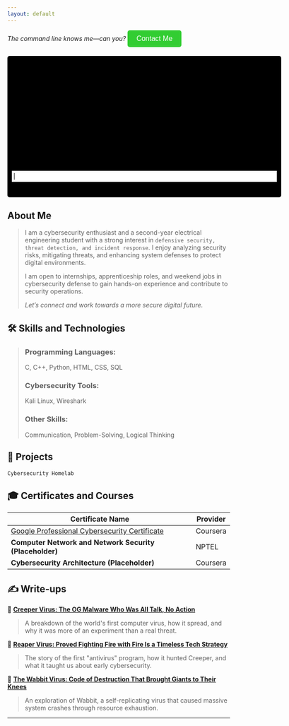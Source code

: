 ```yaml
---
layout: default
---
```


_The command line knows me—can you?_   <button id="contactBtn" class="contact-button">Contact Me</button>

<div id="contactPopup" class="popup">
  <div class="popup-content">
    <span class="close-btn">&times;</span>
    <p><span class="label">Email ID -</span> <span class="info">pagemarker.06@gmail.com</span></p>
    <p><span class="label">LinkedIn ID -</span> <span class="info">
      <a href="https://linkedin.com/in/raveena-s-4aa58528a" target="_blank">linkedin.com/in/raveena-s-4aa58528a</a>
    </span></p>
  </div>
</div>

<div id="terminal-container">
  <div id="terminal-output"></div>
  <input type="text" id="terminal-input" autofocus>
</div>

<style>
.contact-button {
  background-color: #32CD32;
  color: white;
  padding: 10px 20px;
  border: none;
  border-radius: 5px;
  cursor: pointer;
  font-size: 16px;
}
.contact-button:hover {
  background-color: #228B22;
}
.popup {
  display: none;
  position: fixed;
  top: 50%;
  left: 50%;
  transform: translate(-50%, -50%);
  background: white;
  padding: 20px;
  box-shadow: 0 0 10px rgba(0, 0, 0, 0.3);
  border-radius: 10px;
  z-index: 1000;
  width: 350px;
}
.popup-content {
  position: relative;
  padding-top: 10px;
}
.close-btn {
  position: absolute;
  top: 5px;
  right: 10px;
  cursor: pointer;
  font-size: 22px;
  font-weight: bold;
  color: green;
}
.close-btn:hover {
  color: darkgreen;
}
.label {
  color: green;
  font-weight: bold;
  display: block;
  margin-top: 15px;
}
.info {
  color: black;
  display: block;
}
#terminal-container {
  background-color: black;
  color: green;
  font-family: monospace;
  padding: 10px;
  border-radius: 5px;
  width: 600px;
  height: 300px;
  overflow-y: auto;
  margin-top: 20px;
}
#terminal-output {
  min-height: 250px;
  white-space: pre-wrap;
}
#terminal-input {
  width: 100%;
  background: white;
  color: black;
  border: none;
  padding: 5px;
  font-family: monospace;
  outline: none;
}
</style>

<script>
document.getElementById("contactBtn").addEventListener("click", function() {
  document.getElementById("contactPopup").style.display = "block";
});

document.querySelector(".close-btn").addEventListener("click", function() {
  document.getElementById("contactPopup").style.display = "none";
});

const terminalOutput = document.getElementById("terminal-output");
const terminalInput = document.getElementById("terminal-input");

const commands = {
  "whoami": "raveena",
  "pwd": "/home/raveena",
  "ls": "about-me  skills  projects  certificates  write-ups",
  "ls about-me": "I am a cybersecurity enthusiast and a second-year electrical engineering student with a strong interest in defensive security, threat detection, and incident response. I enjoy analyzing security risks, mitigating threats, and enhancing system defenses to protect digital environments."
};

terminalInput.addEventListener("keypress", function(event) {
  if (event.key === "Enter") {
    event.preventDefault();
    const command = terminalInput.value;
    terminalOutput.innerHTML += `\n> ${command}\n`;
    if (commands[command]) {
      terminalOutput.innerHTML += commands[command] + "\n";
    } else {
      terminalOutput.innerHTML += "Command not found\n";
    }
    terminalInput.value = "";
    terminalOutput.scrollTop = terminalOutput.scrollHeight;
  }
});
</script>

## About Me

> I am a cybersecurity enthusiast and a second-year electrical engineering student with a strong interest in `defensive security, threat detection, and incident response`. I enjoy analyzing security risks, mitigating threats, and enhancing system defenses to protect digital environments.
> 
> I am open to internships, apprenticeship roles, and weekend jobs in cybersecurity defense to gain hands-on experience and contribute to security operations.
> 
> _Let’s connect and work towards a more secure digital future._


## 🛠 Skills and Technologies

> ###  Programming Languages:
> C, C++, Python, HTML, CSS, SQL  
>
> ###  Cybersecurity Tools:
> Kali Linux, Wireshark  
>
> ###  Other Skills:
> Communication, Problem-Solving, Logical Thinking  


## 🚀 Projects
```
Cybersecurity Homelab  

```
## 🎓 Certificates and Courses

| **Certificate Name** | **Provider** |
|----------------------|-------------|
| [Google Professional Cybersecurity Certificate](https://www.coursera.org/account/accomplishments/professional-cert/GPUHYM1JXK2D?utm_source=link&utm_medium=certificate&utm_content=cert_image&utm_campaign=sharing_cta&utm_product=prof) | Coursera |
| **Computer Network and Network Security (Placeholder)** | NPTEL |
| **Cybersecurity Architecture (Placeholder)** | Coursera |


## ✍ Write-ups  

🔹 **[Creeper Virus: The OG Malware Who Was All Talk, No Action](https://medium.com/@greyish_/understanding-the-creeper-virus-the-first-computer-virus-explained-c65c8200e393)**  
> A breakdown of the world's first computer virus, how it spread, and why it was more of an experiment than a real threat.  

🔹 **[Reaper Virus: Proved Fighting Fire with Fire Is a Timeless Tech Strategy](https://medium.com/@greyish_/reaper-virus-proof-that-even-in-1971-solving-a-problem-meant-creating-another-one-4596fc22d635)**  
> The story of the first "antivirus" program, how it hunted Creeper, and what it taught us about early cybersecurity.  

🔹 **[The Wabbit Virus: Code of Destruction That Brought Giants to Their Knees](https://medium.com/@greyish_/code-of-destruction-the-rabbit-virus-that-brought-giants-to-their-knees-69c3cb60840b)**  
> An exploration of Wabbit, a self-replicating virus that caused massive system crashes through resource exhaustion.  

---

